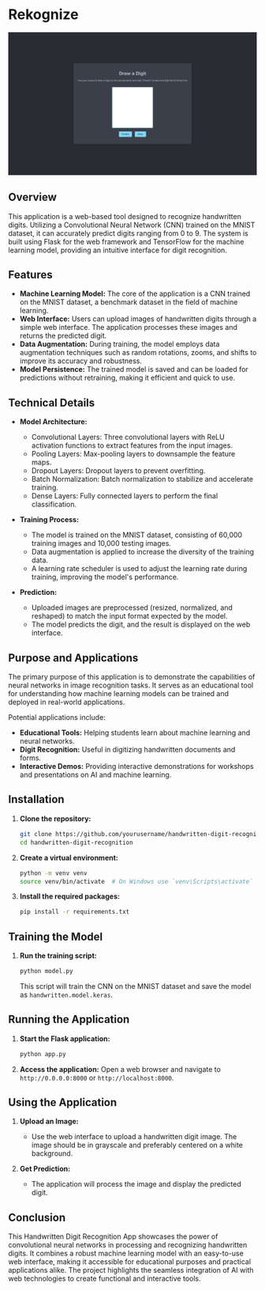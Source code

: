 # Rekognize
![Handwritten Digit Recognition App Homepage](demo/demo.png)

## Overview

This application is a web-based tool designed to recognize handwritten digits. Utilizing a Convolutional Neural Network (CNN) trained on the MNIST dataset, it can accurately predict digits ranging from 0 to 9. The system is built using Flask for the web framework and TensorFlow for the machine learning model, providing an intuitive interface for digit recognition.

## Features

- **Machine Learning Model:** The core of the application is a CNN trained on the MNIST dataset, a benchmark dataset in the field of machine learning.
- **Web Interface:** Users can upload images of handwritten digits through a simple web interface. The application processes these images and returns the predicted digit.
- **Data Augmentation:** During training, the model employs data augmentation techniques such as random rotations, zooms, and shifts to improve its accuracy and robustness.
- **Model Persistence:** The trained model is saved and can be loaded for predictions without retraining, making it efficient and quick to use.

## Technical Details

- **Model Architecture:**
  - Convolutional Layers: Three convolutional layers with ReLU activation functions to extract features from the input images.
  - Pooling Layers: Max-pooling layers to downsample the feature maps.
  - Dropout Layers: Dropout layers to prevent overfitting.
  - Batch Normalization: Batch normalization to stabilize and accelerate training.
  - Dense Layers: Fully connected layers to perform the final classification.

- **Training Process:**
  - The model is trained on the MNIST dataset, consisting of 60,000 training images and 10,000 testing images.
  - Data augmentation is applied to increase the diversity of the training data.
  - A learning rate scheduler is used to adjust the learning rate during training, improving the model's performance.

- **Prediction:**
  - Uploaded images are preprocessed (resized, normalized, and reshaped) to match the input format expected by the model.
  - The model predicts the digit, and the result is displayed on the web interface.

## Purpose and Applications

The primary purpose of this application is to demonstrate the capabilities of neural networks in image recognition tasks. It serves as an educational tool for understanding how machine learning models can be trained and deployed in real-world applications.

Potential applications include:
- **Educational Tools:** Helping students learn about machine learning and neural networks.
- **Digit Recognition:** Useful in digitizing handwritten documents and forms.
- **Interactive Demos:** Providing interactive demonstrations for workshops and presentations on AI and machine learning.

## Installation

1. **Clone the repository:**
    ```sh
    git clone https://github.com/yourusername/handwritten-digit-recognition.git
    cd handwritten-digit-recognition
    ```

2. **Create a virtual environment:**
    ```sh
    python -m venv venv
    source venv/bin/activate  # On Windows use `venv\Scripts\activate`
    ```

3. **Install the required packages:**
    ```sh
    pip install -r requirements.txt
    ```

## Training the Model

1. **Run the training script:**
    ```sh
    python model.py
    ```
   This script will train the CNN on the MNIST dataset and save the model as `handwritten.model.keras`.

## Running the Application

1. **Start the Flask application:**
    ```sh
    python app.py
    ```

2. **Access the application:**
   Open a web browser and navigate to `http://0.0.0.0:8000` or `http://localhost:8000`.

## Using the Application

1. **Upload an Image:**
   - Use the web interface to upload a handwritten digit image. The image should be in grayscale and preferably centered on a white background.

2. **Get Prediction:**
   - The application will process the image and display the predicted digit.

## Conclusion

This Handwritten Digit Recognition App showcases the power of convolutional neural networks in processing and recognizing handwritten digits. It combines a robust machine learning model with an easy-to-use web interface, making it accessible for educational purposes and practical applications alike. The project highlights the seamless integration of AI with web technologies to create functional and interactive tools.
